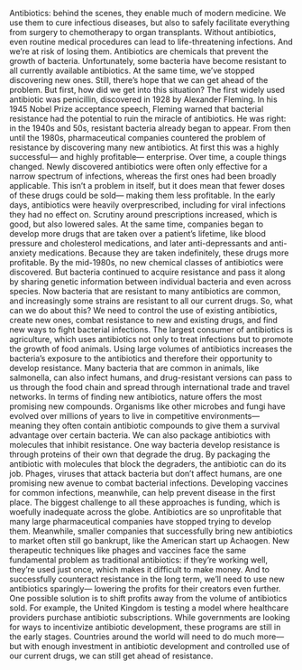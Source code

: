 Antibiotics: behind the scenes,  they enable much of modern medicine. We use them to cure infectious diseases, but also to safely facilitate everything  from surgery to chemotherapy to organ transplants. Without antibiotics, even routine medical procedures  can lead to life-threatening infections. And we’re at risk of losing them. Antibiotics are chemicals  that prevent the growth of bacteria. Unfortunately, some bacteria  have become resistant to all currently available antibiotics. At the same time,  we’ve stopped discovering new ones. Still, there’s hope that we can get ahead  of the problem. But first, how did we  get into this situation? The first widely used antibiotic  was penicillin, discovered in 1928 by Alexander Fleming. In his 1945 Nobel Prize  acceptance speech, Fleming warned that bacterial resistance  had the potential to ruin the miracle of antibiotics. He was right: in the 1940s and 50s, resistant bacteria  already began to appear. From then until the 1980s, pharmaceutical companies  countered the problem of resistance by discovering many new antibiotics. At first this was a highly successful—  and highly profitable— enterprise. Over time, a couple things changed. Newly discovered antibiotics  were often only effective for a narrow spectrum of infections, whereas the first ones  had been broadly applicable. This isn’t a problem in itself, but it does mean that fewer doses  of these drugs could be sold— making them less profitable. In the early days,  antibiotics were heavily overprescribed, including for viral infections  they had no effect on. Scrutiny around prescriptions increased,  which is good, but also lowered sales. At the same time,  companies began to develop more drugs that are taken over a patient’s lifetime, like blood pressure  and cholesterol medications, and later anti-depressants  and anti-anxiety medications. Because they are taken indefinitely,  these drugs more profitable. By the mid-1980s, no new chemical classes  of antibiotics were discovered. But bacteria continued to acquire  resistance and pass it along by sharing genetic information  between individual bacteria and even across species. Now bacteria that are resistant  to many antibiotics are common, and increasingly some strains  are resistant to all our current drugs. So, what can we do about this? We need to control the use  of existing antibiotics, create new ones, combat resistance to new  and existing drugs, and find new ways to fight  bacterial infections. The largest consumer  of antibiotics is agriculture, which uses antibiotics not only  to treat infections but to promote the growth of food animals. Using large volumes of antibiotics increases the bacteria’s exposure  to the antibiotics and therefore their opportunity  to develop resistance. Many bacteria that are common in animals,  like salmonella, can also infect humans, and drug-resistant versions can pass  to us through the food chain and spread through international trade  and travel networks. In terms of finding new antibiotics, nature offers the most promising  new compounds. Organisms like other microbes and fungi  have evolved over millions of years to live in competitive environments— meaning they often contain  antibiotic compounds to give them a survival advantage  over certain bacteria. We can also package antibiotics  with molecules that inhibit resistance. One way bacteria develop resistance  is through proteins of their own that degrade the drug. By packaging the antibiotic with molecules that block the degraders, the antibiotic can do its job. Phages, viruses that attack bacteria  but don’t affect humans, are one promising new avenue  to combat bacterial infections. Developing vaccines for common infections, meanwhile, can help prevent disease  in the first place. The biggest challenge to all  these approaches is funding, which is woefully inadequate  across the globe. Antibiotics are so unprofitable  that many large pharmaceutical companies have stopped trying to develop them. Meanwhile, smaller companies  that successfully bring new antibiotics to market often still go bankrupt,  like the American start up Achaogen. New therapeutic techniques  like phages and vaccines face the same fundamental problem  as traditional antibiotics: if they’re working well,  they’re used just once, which makes it difficult to make money. And to successfully counteract resistance  in the long term, we’ll need to use  new antibiotics sparingly— lowering the profits  for their creators even further. One possible solution is to shift profits  away from the volume of antibiotics sold. For example, the United Kingdom  is testing a model where healthcare providers  purchase antibiotic subscriptions. While governments are looking for ways  to incentivize antibiotic development, these programs are still  in the early stages. Countries around the world  will need to do much more— but with enough investment  in antibiotic development and controlled use of our current drugs, we can still get ahead of resistance. 
